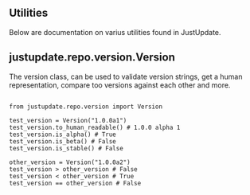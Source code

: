 ## Utilities
Below are documentation on varius utilities found in JustUpdate.

## justupdate.repo.version.Version
The version class, can be used to validate version strings, get a human representation, compare too versions against each other and more.

~~~

from justupdate.repo.version import Version

test_version = Version("1.0.0a1")
test_version.to_human_readable() # 1.0.0 alpha 1
test_version.is_alpha() # True
test_version.is_beta() # False
test_version.is_stable() # False

other_version = Version("1.0.0a2")
test_version > other_version # False
test_version < other_version # True
test_version == other_version # False
~~~

